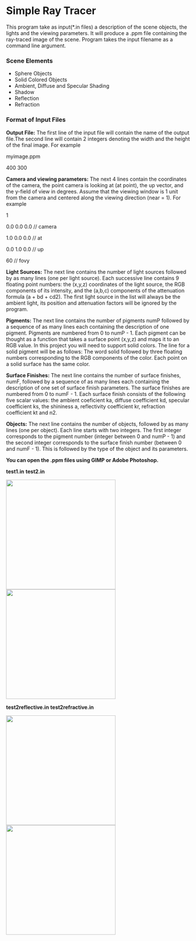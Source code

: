 # Simple Ray Tracer
This program take as input(*.in files) a description of the scene objects, the lights and the viewing parameters. It will produce a .ppm file containing the ray-traced image of the scene. Program takes the input filename as a command line argument.
### Scene Elements ###
- Sphere Objects
- Solid Colored Objects
- Ambient, Diffuse and Specular Shading
- Shadow
- Reflection
- Refraction
### Format of Input Files ###
**Output File:**  The first line of the input file will contain the name of the output file.The second line will contain 2 integers denoting the width and the height of the final image. For example

myimage.ppm

400 300

**Camera and viewing parameters:** The next 4 lines contain the coordinates of the camera, the point camera is looking at (at point), the up vector, and the y-field of view in degrees. Assume that the viewing window is 1 unit from the camera and centered along the viewing direction (near = 1). For example

1

0.0 0.0 0.0 // camera

1.0 0.0 0.0 // at

0.0 1.0 0.0 // up

60 // fovy

**Light Sources:** The next line contains the number of light sources followed by as many lines (one per light source). Each successive line contains 9 floating point numbers: the (x,y,z) coordinates of the light source, the RGB components of its intensity, and the (a,b,c) components of the attenuation formula (a + bd + cd2). The first light source in the list will always be the
ambient light, its position and attenuation factors will be ignored by the program.

**Pigments:** The next line contains the number of pigments numP followed by a sequence of as many lines each containing the description of one pigment. Pigments are numbered from 0 to numP - 1. Each pigment can be thought as a function that takes a surface point (x,y,z)
and maps it to an RGB value. In this project you will need to support solid colors. The line for a solid pigment will be as follows: The word solid followed by three floating numbers corresponding to the RGB components of the color. Each point on a solid surface has the
same color.

**Surface Finishes:** The next line contains the number of surface finishes, numF, followed by a sequence of as many lines each containing the description of one set of surface finish parameters. The surface finishes are numbered from 0 to numF - 1. Each surface finish consists of the following five scalar values: the ambient coeficient ka, diffuse coefficient kd, specular
coefficient ks, the shininess a, reflectivity coefficient kr, refraction coefficient kt and n2.

**Objects:** The next line contains the number of objects, followed by as many lines (one per object).
Each line starts with two integers. The first integer corresponds to the pigment number
(integer between 0 and numP - 1) and the second integer corresponds to the surface finish
number (between 0 and numF - 1). This is followed by the type of the object and its
parameters.

**You can open the .ppm files using GIMP or Adobe Photoshop.**

**test1.in**      **test2.in**

<img src="https://media.giphy.com/media/H42cE4itCKx1yNGMyV/giphy.gif" width="300" height="300" />
<img src="https://media.giphy.com/media/H54eFAftn4snAdz5r6/giphy.gif" width="300" height="300" />

**test2reflective.in**  **test2refractive.in**

<img src="https://media.giphy.com/media/YQ4qknx4BtDNubEXdd/giphy.gif" width="300" height="300" />
<img src="https://media.giphy.com/media/lNQuTOAEYRf9FK15pg/giphy.gif" width="300" height="300" />

